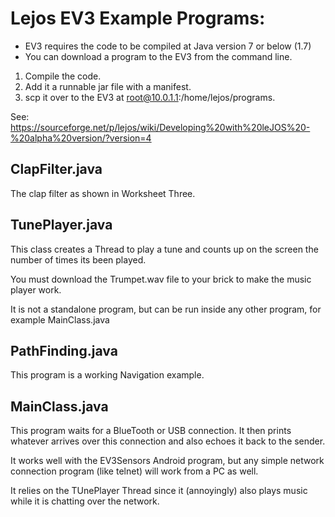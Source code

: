 # Lejos EV3 Example Programs:

* EV3 requires the code to be compiled at Java version 7 or below (1.7)
* You can download a program to the EV3 from the command line. 
 1. Compile the code. 
 2. Add it a runnable jar file with a manifest.
 3. scp it over to the EV3 at root@10.0.1.1:/home/lejos/programs.
 
See: https://sourceforge.net/p/lejos/wiki/Developing%20with%20leJOS%20-%20alpha%20version/?version=4

## ClapFilter.java  

The clap filter as shown in Worksheet Three. 

## TunePlayer.java

This class creates a Thread to play a tune and counts up on the screen the number of times its been played.

You must download the Trumpet.wav file to your brick to make the music player work.

It is not a standalone program, but can be run inside any other program, for example MainClass.java
## PathFinding.java

This program is a working Navigation example.

## MainClass.java

This program waits for a BlueTooth or USB connection.  It then prints whatever arrives over this connection and also echoes it back to the sender.

It works well with the EV3Sensors Android program, but any simple network connection program (like telnet) will work from a PC as well.

It relies on the TUnePlayer Thread since it (annoyingly) also plays music while it is chatting over the network.

